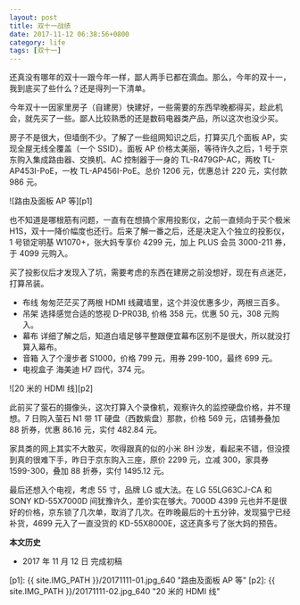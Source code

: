 ```yaml
---
layout: post
title: 双十一战绩
date: 2017-11-12 06:38:56+0800
category: life
tags: [双十一]
---
```


还真没有哪年的双十一跟今年一样，鄙人两手已都在滴血。那么，今年的双十一，我到底买了些什么？还是得列一下清单。

今年双十一因家里房子（自建房）快建好，一些需要的东西早晚都得买，趁此机会，就先买了一些。鄙人比较熟悉的还是数码电器类产品，所以这次也没少买。

房子不是很大，但墙倒不少。了解了一些组网知识之后，打算买几个面板 AP，实现全屋无线全覆盖（一个 SSID）。面板 AP 价格太美丽，等待许久之后，1 号于京东购入集成路由器、交换机、AC 控制器于一身的 TL-R479GP-AC，两枚 TL-AP453I-PoE，一枚 TL-AP456I-PoE。总价 1206 元，优惠总计 220 元，实付款 986 元。 

![路由及面板 AP 等][p1]

也不知道是哪根筋有问题，一直有在想搞个家用投影仪，之前一直倾向于买个极米 H1S，双十一降价幅度也还行。后来了解一番之后，还是决定入个独立的投影仪，1 号锁定明基 W1070+，张大妈专享价 4299 元，加上 PLUS 会员 3000-211 券，于 4099 元购入。

买了投影仪后才发现入了坑，需要考虑的东西在建房之前没想好，现在有点迷茫，打算吊装。

* 布线 匆匆茫茫买了两根 HDMI 线藏墙里，这个并没优惠多少，两根三百多。
* 吊架 选择感觉合适的悠视 D-PR03B, 价格 358 元，优惠 50 元，308 元购入。
* 幕布 详细了解之后，知道白墙足够平整跟便宜幕布区别不是很大，所以就没打算入幕布。
* 音箱 入了个漫步者 S1000，价格 799 元，用券 299-100，最终 699 元。
* 电视盒子 海美迪 H7 四代，374 元。

![20 米的 HDMI 线][p2]

此前买了萤石的摄像头，这次打算入个录像机，观察许久的监控硬盘价格，并不理想。7 日购入萤石 N1 带 1T 硬盘（西数紫盘）那款，价格 569 元，店铺券叠加 88 折券，优惠 86.16 元，实付 482.84 元。

家具类的网上其实不大敢买，吹得跟真的似的小米 8H 沙发，看起来不错，但没摸到真的很难下手，昨日于京东购入三座，原价 2299 元，立减 300，家具券 1599-300，叠加 88 折券，实付 1495.12 元。

最后还想入个电视，考虑 55 寸，品牌 LG 或大法。在 LG 55LG63CJ-CA 和 SONY KD-55X7000D 间犹豫许久，差价实在够大。7000D 4399 元也并不是很好的价格，京东锁了几次单，取消了几次。在昨晚最后的十五分钟，发现猫宁已经补货，4699 元入了一直没货的 KD-55X8000E，这还真多亏了张大妈的预告。

**本文历史**

* 2017 年 11 月 12 日 完成初稿

[p1]: {{ site.IMG_PATH }}/20171111-01.jpg_640 "路由及面板 AP 等"
[p2]: {{ site.IMG_PATH }}/20171111-02.jpg_640 "20 米的 HDMI 线"
